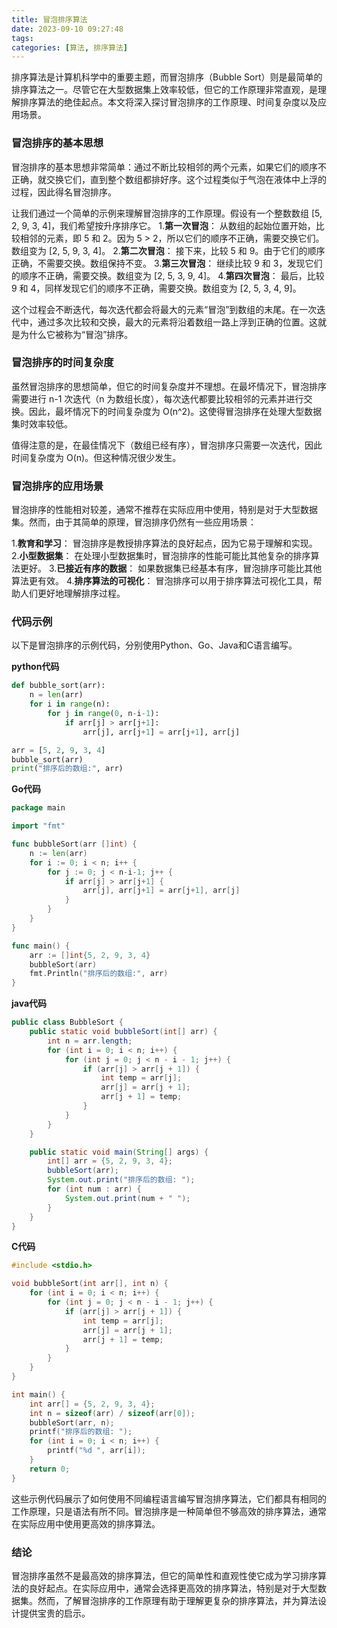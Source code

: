 ```yaml
---
title: 冒泡排序算法
date: 2023-09-10 09:27:48
tags:
categories: [算法, 排序算法]
---
```


排序算法是计算机科学中的重要主题，而冒泡排序（Bubble Sort）则是最简单的排序算法之一。尽管它在大型数据集上效率较低，但它的工作原理非常直观，是理解排序算法的绝佳起点。本文将深入探讨冒泡排序的工作原理、时间复杂度以及应用场景。
<!--more-->

### 冒泡排序的基本思想
冒泡排序的基本思想非常简单：通过不断比较相邻的两个元素，如果它们的顺序不正确，就交换它们，直到整个数组都排好序。这个过程类似于气泡在液体中上浮的过程，因此得名冒泡排序。

让我们通过一个简单的示例来理解冒泡排序的工作原理。假设有一个整数数组 [5, 2, 9, 3, 4]，我们希望按升序排序它。
1.**第一次冒泡**： 从数组的起始位置开始，比较相邻的元素，即 5 和 2。因为 5 > 2，所以它们的顺序不正确，需要交换它们。数组变为 [2, 5, 9, 3, 4]。
2.**第二次冒泡**： 接下来，比较 5 和 9。由于它们的顺序正确，不需要交换。数组保持不变。
3.**第三次冒泡**： 继续比较 9 和 3，发现它们的顺序不正确，需要交换。数组变为 [2, 5, 3, 9, 4]。
4.**第四次冒泡**： 最后，比较 9 和 4，同样发现它们的顺序不正确，需要交换。数组变为 [2, 5, 3, 4, 9]。

这个过程会不断迭代，每次迭代都会将最大的元素“冒泡”到数组的末尾。在一次迭代中，通过多次比较和交换，最大的元素将沿着数组一路上浮到正确的位置。这就是为什么它被称为“冒泡”排序。

### 冒泡排序的时间复杂度
虽然冒泡排序的思想简单，但它的时间复杂度并不理想。在最坏情况下，冒泡排序需要进行 n-1 次迭代（n 为数组长度），每次迭代都要比较相邻的元素并进行交换。因此，最坏情况下的时间复杂度为 O(n^2)。这使得冒泡排序在处理大型数据集时效率较低。

值得注意的是，在最佳情况下（数组已经有序），冒泡排序只需要一次迭代，因此时间复杂度为 O(n)。但这种情况很少发生。

### 冒泡排序的应用场景
冒泡排序的性能相对较差，通常不推荐在实际应用中使用，特别是对于大型数据集。然而，由于其简单的原理，冒泡排序仍然有一些应用场景：

1.**教育和学习**： 冒泡排序是教授排序算法的良好起点，因为它易于理解和实现。
2.**小型数据集**： 在处理小型数据集时，冒泡排序的性能可能比其他复杂的排序算法更好。
3.**已接近有序的数据**： 如果数据集已经基本有序，冒泡排序可能比其他算法更有效。
4.**排序算法的可视化**： 冒泡排序可以用于排序算法可视化工具，帮助人们更好地理解排序过程。

### 代码示例
以下是冒泡排序的示例代码，分别使用Python、Go、Java和C语言编写。

**python代码**
```python
def bubble_sort(arr):
    n = len(arr)
    for i in range(n):
        for j in range(0, n-i-1):
            if arr[j] > arr[j+1]:
                arr[j], arr[j+1] = arr[j+1], arr[j]

arr = [5, 2, 9, 3, 4]
bubble_sort(arr)
print("排序后的数组:", arr)
```

**Go代码**
```Go
package main

import "fmt"

func bubbleSort(arr []int) {
    n := len(arr)
    for i := 0; i < n; i++ {
        for j := 0; j < n-i-1; j++ {
            if arr[j] > arr[j+1] {
                arr[j], arr[j+1] = arr[j+1], arr[j]
            }
        }
    }
}

func main() {
    arr := []int{5, 2, 9, 3, 4}
    bubbleSort(arr)
    fmt.Println("排序后的数组:", arr)
}
```

**java代码**
```java
public class BubbleSort {
    public static void bubbleSort(int[] arr) {
        int n = arr.length;
        for (int i = 0; i < n; i++) {
            for (int j = 0; j < n - i - 1; j++) {
                if (arr[j] > arr[j + 1]) {
                    int temp = arr[j];
                    arr[j] = arr[j + 1];
                    arr[j + 1] = temp;
                }
            }
        }
    }

    public static void main(String[] args) {
        int[] arr = {5, 2, 9, 3, 4};
        bubbleSort(arr);
        System.out.print("排序后的数组: ");
        for (int num : arr) {
            System.out.print(num + " ");
        }
    }
}
```

**C代码**
```C
#include <stdio.h>

void bubbleSort(int arr[], int n) {
    for (int i = 0; i < n; i++) {
        for (int j = 0; j < n - i - 1; j++) {
            if (arr[j] > arr[j + 1]) {
                int temp = arr[j];
                arr[j] = arr[j + 1];
                arr[j + 1] = temp;
            }
        }
    }
}

int main() {
    int arr[] = {5, 2, 9, 3, 4};
    int n = sizeof(arr) / sizeof(arr[0]);
    bubbleSort(arr, n);
    printf("排序后的数组: ");
    for (int i = 0; i < n; i++) {
        printf("%d ", arr[i]);
    }
    return 0;
}
```

这些示例代码展示了如何使用不同编程语言编写冒泡排序算法，它们都具有相同的工作原理，只是语法有所不同。冒泡排序是一种简单但不够高效的排序算法，通常在实际应用中使用更高效的排序算法。

### 结论
冒泡排序虽然不是最高效的排序算法，但它的简单性和直观性使它成为学习排序算法的良好起点。在实际应用中，通常会选择更高效的排序算法，特别是对于大型数据集。然而，了解冒泡排序的工作原理有助于理解更复杂的排序算法，并为算法设计提供宝贵的启示。


